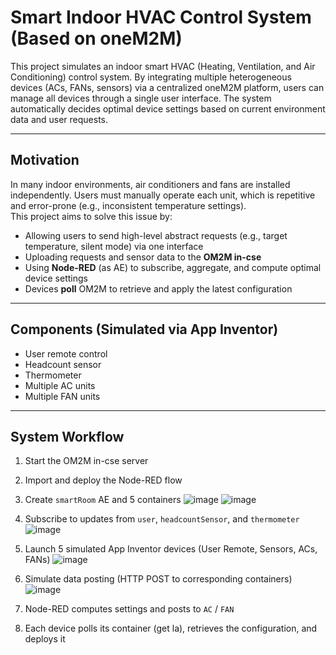 # Smart Indoor HVAC Control System (Based on oneM2M)

This project simulates an indoor smart HVAC (Heating, Ventilation, and Air Conditioning) control system. By integrating multiple heterogeneous devices (ACs, FANs, sensors) via a centralized oneM2M platform, users can manage all devices through a single user interface. The system automatically decides optimal device settings based on current environment data and user requests.

---

##  Motivation

In many indoor environments, air conditioners and fans are installed independently. Users must manually operate each unit, which is repetitive and error-prone (e.g., inconsistent temperature settings).  
This project aims to solve this issue by:

- Allowing users to send high-level abstract requests (e.g., target temperature, silent mode) via one interface
- Uploading requests and sensor data to the **OM2M in-cse**
- Using **Node-RED** (as AE) to subscribe, aggregate, and compute optimal device settings
- Devices **poll** OM2M to retrieve and apply the latest configuration

---
## Components (Simulated via App Inventor)

- User remote control
- Headcount sensor
- Thermometer
- Multiple AC units
- Multiple FAN units

---

## System Workflow

1. Start the OM2M in-cse server
2. Import and deploy the Node-RED flow
3. Create `smartRoom` AE and 5 containers
![image](https://hackmd.io/_uploads/Bk-kB5MExg.png)
![image](https://hackmd.io/_uploads/HkMcrcMVxg.png)

4. Subscribe to updates from `user`, `headcountSensor`, and `thermometer`
![image](https://hackmd.io/_uploads/HJE1r5GVlx.png)
5. Launch 5 simulated App Inventor devices (User Remote, Sensors, ACs, FANs)
![image](https://hackmd.io/_uploads/S1i9B9M4xe.png)
6. Simulate data posting (HTTP POST to corresponding containers)
![image](https://hackmd.io/_uploads/H1q4L9GExe.png)

7. Node-RED computes settings and posts to `AC` / `FAN`
8. Each device polls its container (get la), retrieves the configuration, and deploys it




